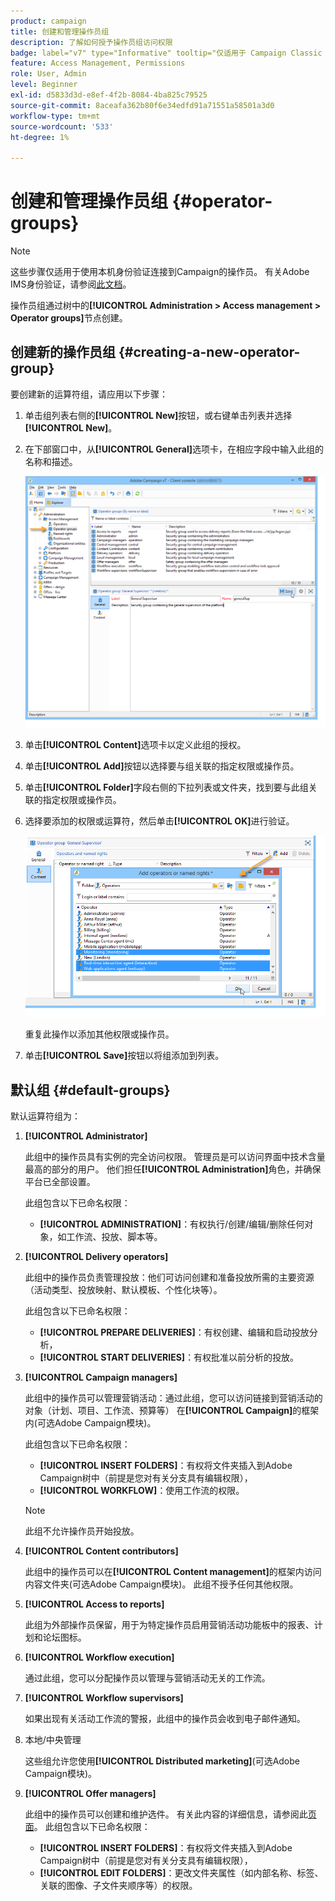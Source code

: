 ```yaml
---
product: campaign
title: 创建和管理操作员组
description: 了解如何授予操作员组访问权限
badge: label="v7" type="Informative" tooltip="仅适用于 Campaign Classic v7"
feature: Access Management, Permissions
role: User, Admin
level: Beginner
exl-id: d5833d3d-e8ef-4f2b-8084-4ba825c79525
source-git-commit: 8aceafa362b80f6e34edfd91a71551a58501a3d0
workflow-type: tm+mt
source-wordcount: '533'
ht-degree: 1%

---
```


# 创建和管理操作员组 {#operator-groups}

>[!NOTE]
>
>这些步骤仅适用于使用本机身份验证连接到Campaign的操作员。 有关Adobe IMS身份验证，请参阅[此文档](https://helpx.adobe.com/cn/enterprise/using/user-groups.html)。

操作员组通过树中的&#x200B;**[!UICONTROL Administration > Access management > Operator groups]**&#x200B;节点创建。

## 创建新的操作员组 {#creating-a-new-operator-group}

要创建新的运算符组，请应用以下步骤：

1. 单击组列表右侧的&#x200B;**[!UICONTROL New]**&#x200B;按钮，或右键单击列表并选择&#x200B;**[!UICONTROL New]**。
1. 在下部窗口中，从&#x200B;**[!UICONTROL General]**&#x200B;选项卡，在相应字段中输入此组的名称和描述。

   ![](assets/s_ncs_user_create_operator_gp.png)

1. 单击&#x200B;**[!UICONTROL Content]**&#x200B;选项卡以定义此组的授权。
1. 单击&#x200B;**[!UICONTROL Add]**&#x200B;按钮以选择要与组关联的指定权限或操作员。
1. 单击&#x200B;**[!UICONTROL Folder]**&#x200B;字段右侧的下拉列表或文件夹，找到要与此组关联的指定权限或操作员。
1. 选择要添加的权限或运算符，然后单击&#x200B;**[!UICONTROL OK]**&#x200B;进行验证。

   ![](assets/s_ncs_user_create_operator_gp03.png)

   重复此操作以添加其他权限或操作员。

1. 单击&#x200B;**[!UICONTROL Save]**&#x200B;按钮以将组添加到列表。

## 默认组 {#default-groups}

默认运算符组为：

1. **[!UICONTROL Administrator]**

   此组中的操作员具有实例的完全访问权限。 管理员是可以访问界面中技术含量最高的部分的用户。 他们担任&#x200B;**[!UICONTROL Administration]**&#x200B;角色，并确保平台已全部设置。

   此组包含以下已命名权限：

   * **[!UICONTROL ADMINISTRATION]**：有权执行/创建/编辑/删除任何对象，如工作流、投放、脚本等。

1. **[!UICONTROL Delivery operators]**

   此组中的操作员负责管理投放：他们可访问创建和准备投放所需的主要资源（活动类型、投放映射、默认模板、个性化块等）。

   此组包含以下已命名权限：

   * **[!UICONTROL PREPARE DELIVERIES]**：有权创建、编辑和启动投放分析，
   * **[!UICONTROL START DELIVERIES]**：有权批准以前分析的投放。

1. **[!UICONTROL Campaign managers]**

   此组中的操作员可以管理营销活动：通过此组，您可以访问链接到营销活动的对象（计划、项目、工作流、预算等） 在&#x200B;**[!UICONTROL Campaign]**&#x200B;的框架内(可选Adobe Campaign模块)。

   此组包含以下已命名权限：

   * **[!UICONTROL INSERT FOLDERS]**：有权将文件夹插入到Adobe Campaign树中（前提是您对有关分支具有编辑权限），
   * **[!UICONTROL WORKFLOW]**：使用工作流的权限。

   >[!NOTE]
   >
   >此组不允许操作员开始投放。

1. **[!UICONTROL Content contributors]**

   此组中的操作员可以在&#x200B;**[!UICONTROL Content management]**&#x200B;的框架内访问内容文件夹(可选Adobe Campaign模块)。 此组不授予任何其他权限。

1. **[!UICONTROL Access to reports]**

   此组为外部操作员保留，用于为特定操作员启用营销活动功能板中的报表、计划和论坛图标。

1. **[!UICONTROL Workflow execution]**

   通过此组，您可以分配操作员以管理与营销活动无关的工作流。

1. **[!UICONTROL Workflow supervisors]**

   如果出现有关活动工作流的警报，此组中的操作员会收到电子邮件通知。

1. 本地/中央管理

   这些组允许您使用&#x200B;**[!UICONTROL Distributed marketing]**(可选Adobe Campaign模块)。

1. **[!UICONTROL Offer managers]**

   此组中的操作员可以创建和维护选件。 有关此内容的详细信息，请参阅此[页面](../../interaction/using/operator-profiles.md)。
此组包含以下已命名权限：

   * **[!UICONTROL INSERT FOLDERS]**：有权将文件夹插入到Adobe Campaign树中（前提是您对有关分支具有编辑权限），
   * **[!UICONTROL EDIT FOLDERS]**：更改文件夹属性（如内部名称、标签、关联的图像、子文件夹顺序等）的权限。
